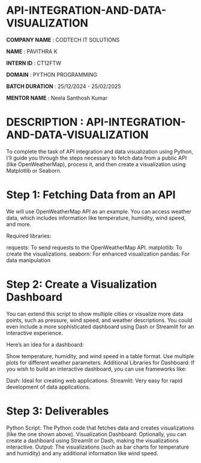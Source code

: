 # API-INTEGRATION-AND-DATA-VISUALIZATION

**COMPANY NAME** : CODTECH IT SOLUTIONS

**NAME** : PAVITHRA K

**INTERN ID** : CT12FTW

**DOMAIN** : PYTHON PROGRAMMING

**BATCH DURATION** : 25/12/2024 - 25/02/2025

**MENTOR NAME** : Neela Santhosh Kumar

# DESCRIPTION : API-INTEGRATION-AND-DATA-VISUALIZATION

To complete the task of API integration and data visualization using Python, I'll guide you through the steps necessary to fetch data from a public API (like OpenWeatherMap), process it, and then create a visualization using Matplotlib or Seaborn.

# Step 1: Fetching Data from an API
We will use OpenWeatherMap API as an example. You can access weather data, which includes information like temperature, humidity, wind speed, and more.

Required libraries:

requests: To send requests to the OpenWeatherMap API.
matplotlib: To create the visualizations.
seaborn: For enhanced visualization 
pandas: For data manipulation 

# Step 2: Create a Visualization Dashboard
You can extend this script to show multiple cities or visualize more data points, such as pressure, wind speed, and weather descriptions. You could even include a more sophisticated dashboard using Dash or Streamlit for an interactive experience.

Here’s an idea for a dashboard:

Show temperature, humidity, and wind speed in a table format.
Use multiple plots for different weather parameters.
Additional Libraries for Dashboard:
If you wish to build an interactive dashboard, you can use frameworks like:

Dash: Ideal for creating web applications.
Streamlit: Very easy for rapid development of data applications.

# Step 3: Deliverables
Python Script: The Python code that fetches data and creates visualizations (like the one shown above).
Visualization Dashboard: Optionally, you can create a dashboard using Streamlit or Dash, making the visualizations interactive.
Output: The visualizations (such as bar charts for temperature and humidity) and any additional information like wind speed.
